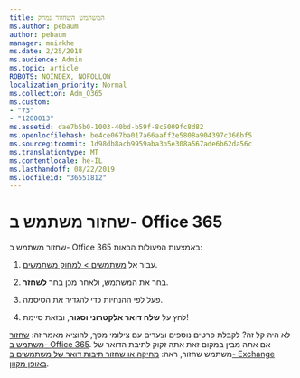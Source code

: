 ```yaml
---
title: המשתמש השחזור נמחק
ms.author: pebaum
author: pebaum
manager: mnirkhe
ms.date: 2/25/2018
ms.audience: Admin
ms.topic: article
ROBOTS: NOINDEX, NOFOLLOW
localization_priority: Normal
ms.collection: Adm_O365
ms.custom:
- "73"
- "1200013"
ms.assetid: dae7b5b0-1003-40bd-b59f-8c5009fc8d82
ms.openlocfilehash: be4ce067ba017a66aaff2e5808a904397c366bf5
ms.sourcegitcommit: 1d98db8acb9959aba3b5e308a567ade6b62da56c
ms.translationtype: MT
ms.contentlocale: he-IL
ms.lasthandoff: 08/22/2019
ms.locfileid: "36551812"
---
```

# <a name="restore-a-user-in-office-365"></a>שחזור משתמש ב- Office 365

שחזור משתמש ב- Office 365 באמצעות הפעולות הבאות:
  
1. עבור אל [משתמשים \> למחוק משתמשים](https://admin.microsoft.com/adminportal/home#/deletedusers).

2. בחר את המשתמש, ולאחר מכן בחר **לשחזר**.

3. פעל לפי ההנחיות כדי להגדיר את הסיסמה.

4. לחץ על **שלח דואר אלקטרוני וסגור**, ובזאת סיימת!

לא היה קל זה? לקבלת פרטים נוספים וצעדים עם צילומי מסך, להוציא מאמר זה: [שחזור משתמש ב- Office 365](https://support.office.com/article/2c261e42-5dd1-48b0-845f-2a016d29cfc1.aspx). אם אתה מבין במקום זאת אתה זקוק לתיבת הדואר של משתמש שחזור, ראה: [מחיקה או שחזור תיבות דואר של משתמשים ב- Exchange באופן מקוון](https://docs.microsoft.com/exchange/recipients-in-exchange-online/delete-or-restore-mailboxes).